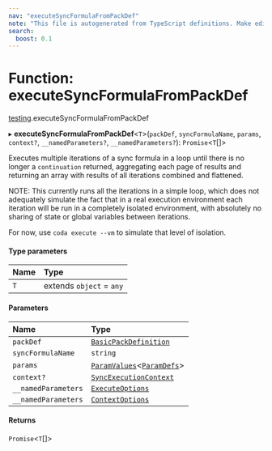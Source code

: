 ```yaml
---
nav: "executeSyncFormulaFromPackDef"
note: "This file is autogenerated from TypeScript definitions. Make edits to the comments in the TypeScript file and then run `make docs` to regenerate this file."
search:
  boost: 0.1
---
```

# Function: executeSyncFormulaFromPackDef

[testing](../modules/testing.md).executeSyncFormulaFromPackDef

▸ **executeSyncFormulaFromPackDef**<`T`\>(`packDef`, `syncFormulaName`, `params`, `context?`, `__namedParameters?`, `__namedParameters?`): `Promise`<`T`[]\>

Executes multiple iterations of a sync formula in a loop until there is no longer
a `continuation` returned, aggregating each page of results and returning an array
with results of all iterations combined and flattened.

NOTE: This currently runs all the iterations in a simple loop, which does not
adequately simulate the fact that in a real execution environment each iteration
will be run in a completely isolated environment, with absolutely no sharing
of state or global variables between iterations.

For now, use `coda execute --vm` to simulate that level of isolation.

#### Type parameters

| Name | Type |
| :------ | :------ |
| `T` | extends `object` = `any` |

#### Parameters

| Name | Type |
| :------ | :------ |
| `packDef` | [`BasicPackDefinition`](../types/core.BasicPackDefinition.md) |
| `syncFormulaName` | `string` |
| `params` | [`ParamValues`](../types/core.ParamValues.md)<[`ParamDefs`](../types/core.ParamDefs.md)\> |
| `context?` | [`SyncExecutionContext`](../interfaces/core.SyncExecutionContext.md) |
| `__namedParameters` | [`ExecuteOptions`](../interfaces/testing.ExecuteOptions.md) |
| `__namedParameters` | [`ContextOptions`](../interfaces/testing.ContextOptions.md) |

#### Returns

`Promise`<`T`[]\>
